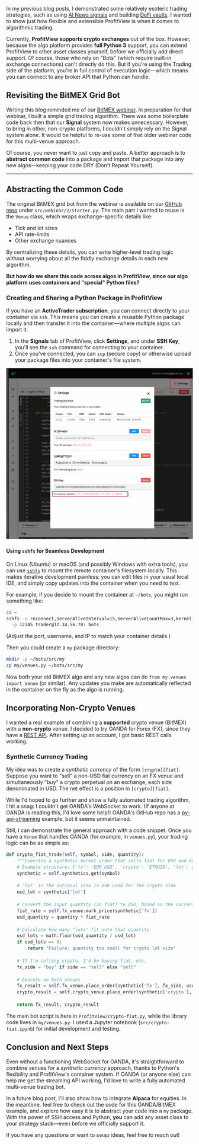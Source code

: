 In my previous blog posts, I demonstrated some relatively esoteric trading strategies, such as using [AI News signals](https://profitview.net/blog/what-i-learned-when-building-an-ai-news-trading-bot) and building [DeFi vaults](https://profitview.net/blog/how-i-used-deepseek-to-build-a-profitable-defi-trading-algorithm-in-one-morning). I wanted to show just how flexible and extensible ProfitView is when it comes to algorithmic trading.

Currently, **ProfitView supports crypto exchanges** out of the box. However, because the algo platform provides **full Python 3** support, you can extend ProfitView to other asset classes yourself, before we officially add direct support. Of course, those who rely on "Bots" (which require built-in exchange connections) can't directly do this. But if you're using the Trading side of the platform, you're in full control of execution logic—which means you can connect to any broker API that Python can handle.

## Revisiting the BitMEX Grid Bot

Writing this blog reminded me of our [BitMEX webinar](https://profitview.net/events/2023-12-08-getting-started-with-trading-bots). In preparation for that webinar, I built a simple grid trading algorithm. There was some boilerplate code back then that our **Signal** system now makes unnecessary. However, to bring in other, non-crypto platforms, I couldn't simply rely on the Signal system alone. It would be helpful to re-use some of that older webinar code for this multi-venue approach.

Of course, you never want to just copy and paste. A better approach is to **abstract common code** into a package and import that package into any new algos—keeping your code DRY (Don't Repeat Yourself).

---

## Abstracting the Common Code

The original BitMEX grid bot from the webinar is available on our [GitHub repo](https://github.com/profitviews/grid-bot/blob/main/src/webinar/2/Starter.py) under `src/webinar/2/Starter.py`. The main part I wanted to reuse is the `Venue` class, which wraps exchange-specific details like:

- Tick and lot sizes  
- API rate-limits  
- Other exchange nuances  

By centralizing these details, you can write higher-level trading logic without worrying about all the fiddly exchange details in each new algorithm.

**But how do we share this code across algos in ProfitView, since our algo platform uses containers and "special" Python files?**  

### Creating and Sharing a Python Package in ProfitView

If you have an **ActiveTrader subscription**, you can connect directly to your container via `ssh`. This means you can create a reusable Python package locally and then transfer it into the container—where multiple algos can import it.

1. In the **Signals** tab of ProfitView, click **Settings**, and under **SSH Key**, you'll see the `ssh` command for connecting to your container.
2. Once you've connected, you can `scp` (secure copy) or otherwise upload your package files into your container's file system.

![ssh to container](ssh-to-container.png)

#### Using `sshfs` for Seamless Development

On Linux (Ubuntu) or macOS (and possibly Windows with extra tools), you can use [`sshfs`](https://github.com/libfuse/sshfs) to *mount* the remote container's filesystem locally. This makes iterative development painless: you can edit files in your usual local IDE, and simply copy updates into the container when you need to test.

For example, if you decide to mount the container at `~/bots`, you might run something like:

```bash
cd ~
sshfs -o reconnect,ServerAliveInterval=15,ServerAliveCountMax=3,kernel_cache,auto_cache \
  -p 12345 trader@12.34.56.78: bots
```	

(Adjust the port, username, and IP to match your container details.)

Then you could create a `my` package directory:

```bash
mkdir -p ~/bots/src/my
cp my/venues.py ~/bots/src/my
```

Now both your old BitMEX algo and any new algos can do `from my.venues import Venue` (or similar). Any updates you make are automatically reflected in the container on the fly as the algo is running.

## Incorporating Non-Crypto Venues

I wanted a real example of combining a **supported** crypto venue (BitMEX) with a **non-crypto** venue. I decided to try OANDA for Forex (FX), since they have a [REST API](https://developer.oanda.com/rest-live-v20). After setting up an account, I got basic REST calls working.

### Synthetic Currency Trading

My idea was to create a *synthetic currency* of the form `[crypto][fiat]`. Suppose you want to "sell" a non-USD fiat currency on an FX venue and simultaneously "buy" a crypto perpetual on an exchange, each side denominated in USD. The net effect is a position in `[crypto][fiat]`.

While I'd hoped to go further and show a fully automated trading algorithm, I hit a snag: I couldn't get OANDA's WebSocket to work. (If anyone at OANDA is reading this, I'd love some help!) OANDA's GitHub repo has a [py-api-streaming](https://github.com/oanda/py-api-streaming) example, but it seems unmaintained.

Still, I can demonstrate the general approach with a code snippet. Once you have a `Venue` that handles OANDA (for example, in `venues.py`), your trading logic can be as simple as:

```python
def crypto_fiat_trade(self, symbol, side, quantity):
    """Executes a synthetic market order that sells fiat for USD and buys crypto-perp for USD."""
    # Example structure: {'fx': 'EUR_USD', 'crypto': 'ETHUSD', 'lot': 237.0}
    synthetic = self.synthetics.get(symbol)
    
    # 'lot' is the notional size in USD used for the crypto side
    usd_lot = synthetic['lot']
    
    # Convert the input quantity (in fiat) to USD, based on the current FX rate
    fiat_rate = self.fx_venue.mark_price(synthetic['fx'])
    usd_quantity = quantity * fiat_rate
    
    # Calculate how many "lots" fit into that quantity
    usd_lots = math.floor(usd_quantity / usd_lot)
    if usd_lots == 0:
        return "Failure: quantity too small for crypto lot size"
    
    # If I'm selling crypto, I'd be buying fiat, etc.
    fx_side = "buy" if side == "sell" else "sell"
    
    # Execute on both venues
    fx_result = self.fx_venue.place_order(synthetic['fx'], fx_side, usd_lots * usd_lot)
    crypto_result = self.crypto_venue.place_order(synthetic['crypto'], side, usd_lots)
    
    return fx_result, crypto_result
```

The main bot script is here in `ProfitView/crypto-fiat.py`, while the library code lives in `my/venues.py`. I used a Jupyter notebook (`src/crypto-fiat.ipynb`) for initial development and testing.

## Conclusion and Next Steps

Even without a functioning WebSocket for OANDA, it's straightforward to combine venues for a *synthetic currency* approach, thanks to Python's flexibility and ProfitView's container system. If OANDA (or anyone else) can help me get the streaming API working, I'd love to write a fully automated multi-venue trading bot.

In a future blog post, I'll also show how to integrate **Alpaca** for equities. In the meantime, feel free to check out the code for this OANDA/BitMEX example, and explore how easy it is to abstract your code into a `my` package. With the power of SSH access and Python, **you** can add any asset class to your strategy stack—even before we officially support it.

If you have any questions or want to swap ideas, feel free to reach out!
